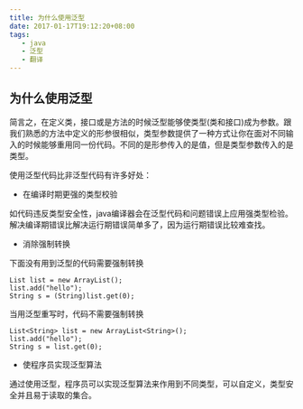 ```yaml
---
title: 为什么使用泛型
date: 2017-01-17T19:12:20+08:00
tags:
   - java
   - 泛型
   - 翻译
---
```


## 为什么使用泛型

 简言之，在定义类，接口或是方法的时候泛型能够使类型(类和接口)成为参数。跟我们熟悉的方法中定义的形参很相似，类型参数提供了一种方式让你在面对不同输入的时候能够重用同一份代码。不同的是形参传入的是值，但是类型参数传入的是类型。

使用泛型代码比非泛型代码有许多好处：

- 在编译时期更强的类型校验

 如代码违反类型安全性，java编译器会在泛型代码和问题错误上应用强类型检验。解决编译期错误比解决运行期错误简单多了，因为运行期错误比较难查找。
 
- 消除强制转换

 下面没有用到泛型的代码需要强制转换
 
 ```
 List list = new ArrayList();
 list.add("hello");
 String s = (String)list.get(0);
 ```
 当用泛型重写时，代码不需要强制转换
 
 ```
 List<String> list = new ArrayList<String>();
 list.add("hello");
 String s = list.get(0);
 ```
 
- 使程序员实现泛型算法

 通过使用泛型，程序员可以实现泛型算法来作用到不同类型，可以自定义，类型安全并且易于读取的集合。
 
 
 
 
